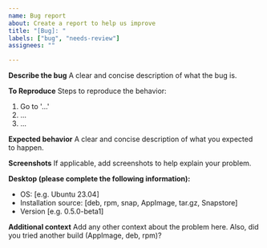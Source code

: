 ```yaml
---
name: Bug report
about: Create a report to help us improve
title: "[Bug]: "
labels: ["bug", "needs-review"]
assignees: ""

---
```


**Describe the bug**
A clear and concise description of what the bug is.

**To Reproduce**
Steps to reproduce the behavior:

1. Go to '...'
2. ...
3. ...

**Expected behavior**
A clear and concise description of what you expected to happen.

**Screenshots**
If applicable, add screenshots to help explain your problem.

**Desktop (please complete the following information):**

- OS: [e.g. Ubuntu 23.04]
- Installation source: [deb, rpm, snap, AppImage, tar.gz, Snapstore]
- Version [e.g. 0.5.0-beta1]

**Additional context**
Add any other context about the problem here.
Also, did you tried another build (AppImage, deb, rpm)?
